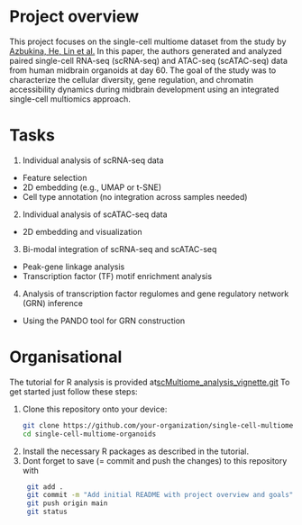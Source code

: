 # Project overview
This project focuses on the single-cell multiome dataset from the study by [Azbukina, He, Lin et al.](https://doi.org/10.1101/2025.03.20.644368)
In this paper, the authors generated and analyzed paired single-cell RNA-seq (scRNA-seq) and ATAC-seq (scATAC-seq) data from human midbrain organoids at day 60. 
The goal of the study was to characterize the cellular diversity, gene regulation, and chromatin accessibility dynamics during midbrain development using an integrated single-cell multiomics approach.

# Tasks
1. Individual analysis of scRNA-seq data
  - Feature selection
  - 2D embedding (e.g., UMAP or t-SNE)
  - Cell type annotation (no integration across samples needed)

2. Individual analysis of scATAC-seq data
  - 2D embedding and visualization

3. Bi-modal integration of scRNA-seq and scATAC-seq
  - Peak-gene linkage analysis
  - Transcription factor (TF) motif enrichment analysis

4. Analysis of transcription factor regulomes and gene regulatory network (GRN) inference
  - Using the PANDO tool for GRN construction


# Organisational
The tutorial for R analysis is provided at[scMultiome_analysis_vignette.git](https://github.com/quadbio/scMultiome_analysis_vignette.git)
To get started just follow these steps:

1. Clone this repository onto your device:
   ```bash
   git clone https://github.com/your-organization/single-cell-multiome-organoids.git
   cd single-cell-multiome-organoids

2. Install the necessary R packages as described in the tutorial.
3. Dont forget to save (= commit and push the changes) to this repository with
   ```bash
    git add .
    git commit -m "Add initial README with project overview and goals"
    git push origin main
    git status
